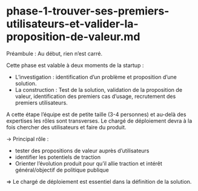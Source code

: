 # phase-1-trouver-ses-premiers-utilisateurs-et-valider-la-proposition-de-valeur.md

Préambule : Au début, rien n’est carré.

Cette phase est valable à deux moments de la startup :

* L’investigation : identification d’un problème et proposition d’une solution.
* La construction : Test de la solution, validation de la proposition de valeur, identification des premiers cas d’usage, recrutement des premiers utilisateurs.

A cette étape l’équipe est de petite taille (3-4 personnes) et au-delà des expertises les rôles sont transverses. Le chargé de déploiement devra à la fois chercher des utilisateurs et faire du produit.

→ Principal rôle :

* tester des propositions de valeur auprès d’utilisateurs
* identifier les potentiels de traction
* Orienter l’évolution produit pour qu’il allie traction et intérêt général/objectif de politique publique

⇒ Le chargé de déploiement est essentiel dans la définition de la solution.
